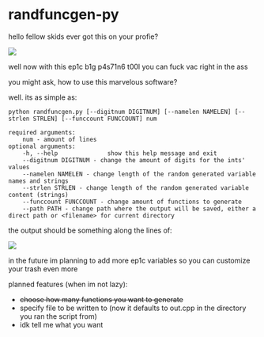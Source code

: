 # randfuncgen-py
hello fellow skids
ever got this on your profie?

![](https://u.teknik.io/gc3rt.png)

well now with this ep1c b1g p4s71n6 t00l you can fuck vac right in the ass

you might ask, how to use this marvelous software?

well. its as simple as:

```
python randfuncgen.py [--digitnum DIGITNUM] [--namelen NAMELEN] [--strlen STRLEN] [--funccount FUNCCOUNT] num

required arguments:
	num - amount of lines
optional arguments:
	-h, --help            	show this help message and exit
	--digitnum DIGITNUM - change the amount of digits for the ints' values
	--namelen NAMELEN - change length of the random generated variable names and strings
	--strlen STRLEN - change length of the random generated variable content (strings)
	--funccount FUNCCOUNT - change amount of functions to generate
	--path PATH - change path where the output will be saved, either a direct path or <filename> for current directory
```

the output should be something along the lines of:

![](https://u.teknik.io/J1ell.png)

in the future im planning to add more ep1c variables so you can customize your trash even more

planned features (when im not lazy):
- ~~choose how many functions you want to generate~~
- specify file to be written to (now it defaults to out.cpp in the directory you ran the script from)
- idk tell me what you want
